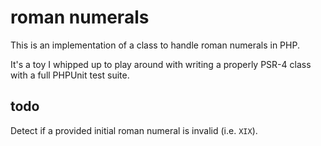 # roman numerals

This is an implementation of a class to handle roman numerals in PHP.

It's a toy I whipped up to play around with writing a properly PSR-4 class with a full PHPUnit test suite.

## todo

Detect if a provided initial roman numeral is invalid (i.e. `XIX`).